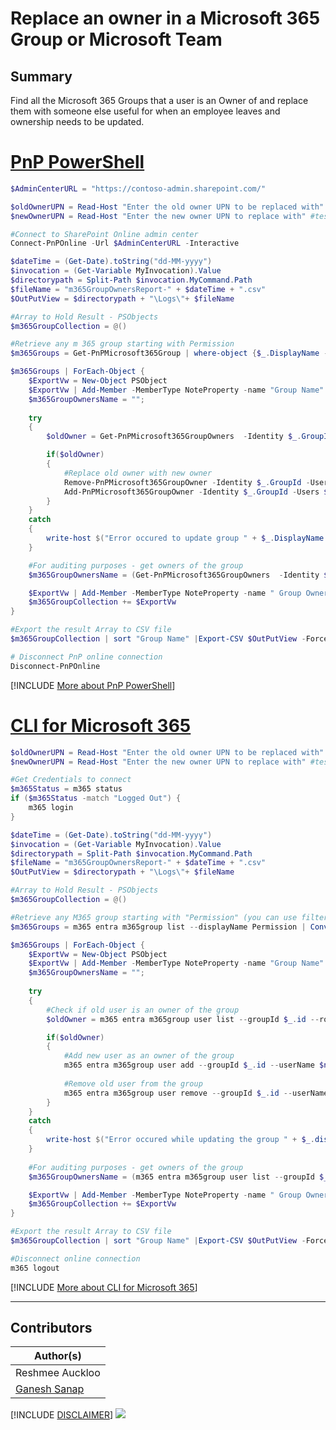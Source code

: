 

# Replace an owner in a Microsoft 365 Group or Microsoft Team

## Summary

Find all the Microsoft 365 Groups that a user is an Owner of and replace them with someone else useful for when an employee leaves and ownership needs to be updated. 

# [PnP PowerShell](#tab/pnpps)

```powershell
$AdminCenterURL = "https://contoso-admin.sharepoint.com/"

$oldOwnerUPN = Read-Host "Enter the old owner UPN to be replaced with" #testUser1@contose.onmicrosoft.com
$newOwnerUPN = Read-Host "Enter the new owner UPN to replace with" #testuser2@contoso.onmicrosoft.com

#Connect to SharePoint Online admin center
Connect-PnPOnline -Url $AdminCenterURL -Interactive

$dateTime = (Get-Date).toString("dd-MM-yyyy")
$invocation = (Get-Variable MyInvocation).Value
$directorypath = Split-Path $invocation.MyCommand.Path
$fileName = "m365GroupOwnersReport-" + $dateTime + ".csv"
$OutPutView = $directorypath + "\Logs\"+ $fileName

#Array to Hold Result - PSObjects
$m365GroupCollection = @()

#Retrieve any m 365 group starting with Permission
$m365Groups = Get-PnPMicrosoft365Group | where-object {$_.DisplayName -like "Permission*"}

$m365Groups | ForEach-Object {
	$ExportVw = New-Object PSObject
	$ExportVw | Add-Member -MemberType NoteProperty -name "Group Name" -value $_.DisplayName
	$m365GroupOwnersName = "";
	
  	try
  	{
    	$oldOwner = Get-PnPMicrosoft365GroupOwners  -Identity $_.GroupId | where-object {$_.Email -eq $oldOwnerUPN}

    	if($oldOwner)
    	{
			#Replace old owner with new owner
			Remove-PnPMicrosoft365GroupOwner -Identity $_.GroupId -Users $oldOwner.Email;
			Add-PnPMicrosoft365GroupOwner -Identity $_.GroupId -Users $newOwnerUPN;
    	}
  	}
  	catch
  	{
    	write-host $("Error occured to update group " + $_.DisplayName + $Error)
  	}

  	#For auditing purposes - get owners of the group
  	$m365GroupOwnersName = (Get-PnPMicrosoft365GroupOwners  -Identity $_.GroupId | select -ExpandProperty DisplayName) -join ";";

	$ExportVw | Add-Member -MemberType NoteProperty -name " Group Owners" -value $m365GroupOwnersName
	$m365GroupCollection += $ExportVw
}

#Export the result Array to CSV file
$m365GroupCollection | sort "Group Name" |Export-CSV $OutPutView -Force -NoTypeInformation

# Disconnect PnP online connection
Disconnect-PnPOnline
```

[!INCLUDE [More about PnP PowerShell](../../docfx/includes/MORE-PNPPS.md)]

# [CLI for Microsoft 365](#tab/cli-m365-ps)

```powershell
$oldOwnerUPN = Read-Host "Enter the old owner UPN to be replaced with" #testUser1@contose.onmicrosoft.com
$newOwnerUPN = Read-Host "Enter the new owner UPN to replace with" #testuser2@contoso.onmicrosoft.com

#Get Credentials to connect
$m365Status = m365 status
if ($m365Status -match "Logged Out") {
    m365 login
}

$dateTime = (Get-Date).toString("dd-MM-yyyy")
$invocation = (Get-Variable MyInvocation).Value
$directorypath = Split-Path $invocation.MyCommand.Path
$fileName = "m365GroupOwnersReport-" + $dateTime + ".csv"
$OutPutView = $directorypath + "\Logs\"+ $fileName

#Array to Hold Result - PSObjects
$m365GroupCollection = @()

#Retrieve any M365 group starting with "Permission" (you can use filter as per your requirements)
$m365Groups = m365 entra m365group list --displayName Permission | ConvertFrom-Json

$m365Groups | ForEach-Object {
	$ExportVw = New-Object PSObject
	$ExportVw | Add-Member -MemberType NoteProperty -name "Group Name" -value $_.displayName
	$m365GroupOwnersName = "";
	
	try
	{
		#Check if old user is an owner of the group
		$oldOwner = m365 entra m365group user list --groupId $_.id --role Owner --filter "userPrincipalName eq '$($oldOwnerUPN)'"

		if($oldOwner)
		{
			#Add new user as an owner of the group
			m365 entra m365group user add --groupId $_.id --userName $newOwnerUPN --role Owner
			
			#Remove old user from the group
			m365 entra m365group user remove --groupId $_.id --userName $oldOwnerUPN --force
		}
	}
	catch
	{
		write-host $("Error occured while updating the group " + $_.displayName + $Error)
	}
	
	#For auditing purposes - get owners of the group
	$m365GroupOwnersName = (m365 entra m365group user list --groupId $_.id --role Owner | ConvertFrom-Json | select -ExpandProperty displayName) -join ";";

	$ExportVw | Add-Member -MemberType NoteProperty -name " Group Owners" -value $m365GroupOwnersName
	$m365GroupCollection += $ExportVw
}

#Export the result Array to CSV file
$m365GroupCollection | sort "Group Name" |Export-CSV $OutPutView -Force -NoTypeInformation

#Disconnect online connection
m365 logout
```

[!INCLUDE [More about CLI for Microsoft 365](../../docfx/includes/MORE-CLIM365.md)]

***

## Contributors

| Author(s) |
|-----------|
| Reshmee Auckloo |
| [Ganesh Sanap](https://ganeshsanapblogs.wordpress.com/) |


[!INCLUDE [DISCLAIMER](../../docfx/includes/DISCLAIMER.md)]
<img src="https://m365-visitor-stats.azurewebsites.net/script-samples/scripts/aad-replace-owner-with-a-different-one" aria-hidden="true" />
